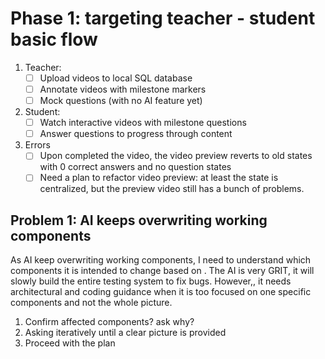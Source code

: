 # Phase 1: targeting teacher - student basic flow
1. Teacher:
   - [ ] Upload videos to local SQL database
   - [ ] Annotate videos with milestone markers
   - [ ] Mock questions (with no AI feature yet)

2. Student:
   - [ ] Watch interactive videos with milestone questions
   - [ ] Answer questions to progress through content

3. Errors
   - [ ] Upon completed the video, the video preview reverts to old states with 0 correct answers and no question states
   - [ ] Need a plan to refactor video preview: at least the state is centralized, but the preview video still has a bunch of problems.

## Problem 1: AI keeps overwriting working components
As AI keep overwriting working components, I need to understand which components it is intended to change based on [](./docs/arch/video-player-structure.md). The AI is very GRIT, it will slowly build the entire testing system to fix bugs. However,, it needs architectural and coding guidance when it is too focused on one specific components and not the whole picture.

1. Confirm affected components? ask why?
2. Asking iteratively until a clear picture is provided
3. Proceed with the plan